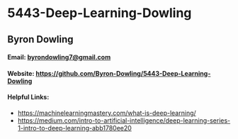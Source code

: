 # 5443-Deep-Learning-Dowling
## Byron Dowling
#### Email: byrondowling7@gmail.com
#### Website: https://github.com/Byron-Dowling/5443-Deep-Learning-Dowling
#### Helpful Links:
- https://machinelearningmastery.com/what-is-deep-learning/
- https://medium.com/intro-to-artificial-intelligence/deep-learning-series-1-intro-to-deep-learning-abb1780ee20
